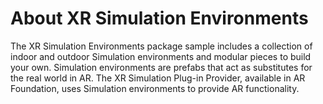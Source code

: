 # About XR Simulation Environments

The XR Simulation Environments package sample includes a collection of indoor and outdoor Simulation environments and modular pieces to build your own.  Simulation environments are prefabs that act as substitutes for the real world in AR.  The XR Simulation Plug-in Provider, available in AR Foundation, uses Simulation environments to provide AR functionality.
